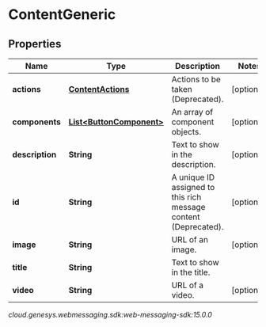# ContentGeneric


## Properties

| Name | Type | Description | Notes |
| ------------ | ------------- | ------------- | ------------- |
| **actions** | [**ContentActions**](ContentActions) | Actions to be taken (Deprecated). |  [optional] |
| **components** | [**List&lt;ButtonComponent&gt;**](ButtonComponent) | An array of component objects. |  [optional] |
| **description** | **String** | Text to show in the description. |  [optional] |
| **id** | **String** | A unique ID assigned to this rich message content (Deprecated). |  [optional] |
| **image** | **String** | URL of an image. |  [optional] |
| **title** | **String** | Text to show in the title. |  |
| **video** | **String** | URL of a video. |  [optional] |




_cloud.genesys.webmessaging.sdk:web-messaging-sdk:15.0.0_
